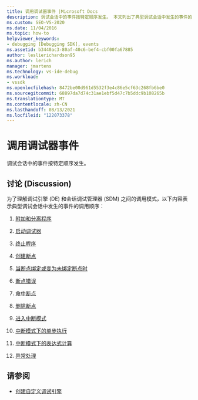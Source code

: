 ```yaml
---
title: 调用调试器事件 |Microsoft Docs
description: 调试会话中的事件按特定顺序发生。 本文列出了典型调试会话中发生的事件的调用顺序。
ms.custom: SEO-VS-2020
ms.date: 11/04/2016
ms.topic: how-to
helpviewer_keywords:
- debugging [Debugging SDK], events
ms.assetid: b3440ac3-80af-40c6-bef4-cbf00fa67885
author: leslierichardson95
ms.author: lerich
manager: jmartens
ms.technology: vs-ide-debug
ms.workload:
- vssdk
ms.openlocfilehash: 8472be00d961d5532f3e4c86e5cf63c268fb6be0
ms.sourcegitcommit: 68897da7d74c31ae1ebf5d47c7b5ddc9b108265b
ms.translationtype: MT
ms.contentlocale: zh-CN
ms.lasthandoff: 08/13/2021
ms.locfileid: "122073378"
---
```

# <a name="call-debugger-events"></a>调用调试器事件
调试会话中的事件按特定顺序发生。

## <a name="discussion"></a>讨论 (Discussion)
 为了理解调试引擎 (DE) 和会话调试管理器 (SDM) 之间的调用模式，以下内容表示典型调试会话中发生的事件的调用顺序：

1. [附加和分离程序](../../extensibility/debugger/attaching-and-detaching-to-a-program.md)

2. [启动调试器](../../extensibility/debugger/launching-the-debugger.md)

3. [终止程序](../../extensibility/debugger/terminating-a-program.md)

4. [创建断点](../../extensibility/debugger/creating-a-breakpoint.md)

5. [当断点绑定或变为未绑定断点时](../../extensibility/debugger/when-a-breakpoint-binds-or-becomes-unbound.md)

6. [断点错误](../../extensibility/debugger/breakpoint-errors.md)

7. [命中断点](../../extensibility/debugger/hitting-a-breakpoint.md)

8. [删除断点](../../extensibility/debugger/deleting-a-breakpoint.md)

9. [进入中断模式](../../extensibility/debugger/entering-break-mode.md)

10. [中断模式下的单步执行](../../extensibility/debugger/stepping-in-break-mode.md)

11. [中断模式下的表达式计算](../../extensibility/debugger/expression-evaluation-in-break-mode.md)

12. [异常处理](../../extensibility/debugger/exception-handling-visual-studio-sdk.md)

## <a name="see-also"></a>请参阅
- [创建自定义调试引擎](../../extensibility/debugger/creating-a-custom-debug-engine.md)
